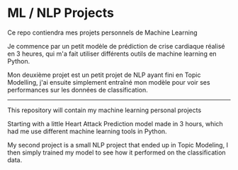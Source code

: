 # ML / NLP Projects 

Ce repo contiendra mes projets personnels de Machine Learning

Je commence par un petit modèle de prédiction de crise cardiaque réalisé en 3 heures, qui m'a fait utiliser différents outils de machine learning en Python.

Mon deuxième projet est un petit projet de NLP ayant fini en Topic Modelling, j'ai ensuite simplement entraîné mon modèle pour voir ses performances sur les données de classification.

---

This repository will contain my machine learning personal projects

Starting with a little Heart Attack Prediction model made in 3 hours, which had me use different machine learning tools in Python.

My second project is a small NLP project that ended up in Topic Modeling, I then simply trained my model to see how it performed on the classification data.
